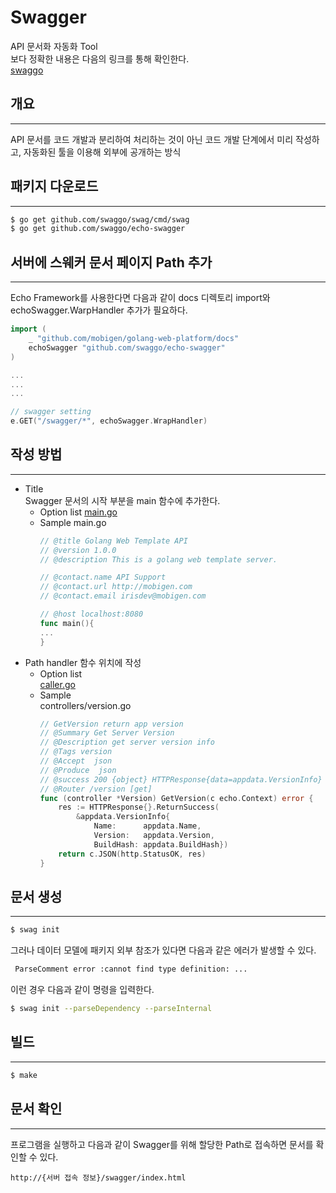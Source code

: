 # Swagger
API 문서화 자동화 Tool  
보다 정확한 내용은 다음의 링크를 통해 확인한다.  
[swaggo](https://github.com/swaggo/swag)  

## 개요  
---
API 문서를 코드 개발과 분리하여 처리하는 것이 아닌 
코드 개발 단계에서 미리 작성하고, 자동화된 툴을 이용해
외부에 공개하는 방식 

## 패키지 다운로드  
---
```bash
$ go get github.com/swaggo/swag/cmd/swag 
$ go get github.com/swaggo/echo-swagger
```

## 서버에 스웨커 문서 페이지 Path 추가  
---
Echo Framework를 사용한다면 다음과 같이 docs 디렉토리 import와 
echoSwagger.WarpHandler 추가가 필요하다.  
```go
import (
	_ "github.com/mobigen/golang-web-platform/docs"
	echoSwagger "github.com/swaggo/echo-swagger"
)

...
...
...

// swagger setting
e.GET("/swagger/*", echoSwagger.WrapHandler)
```

## 작성 방법  
---
- Title  
    Swagger 문서의 시작 부분을 main 함수에 추가한다. 
    * Option list
        [main.go](https://github.com/swaggo/swag/blob/master/example/celler/main.go)
    * Sample 
        main.go
        ```go
        // @title Golang Web Template API
        // @version 1.0.0
        // @description This is a golang web template server.

        // @contact.name API Support
        // @contact.url http://mobigen.com  
        // @contact.email irisdev@mobigen.com 

        // @host localhost:8080
        func main(){
        ...
        }
        ```
- Path 
    handler 함수 위치에 작성
    * Option list  
        [caller.go](https://github.com/swaggo/swag/tree/master/example/celler/controller)
    * Sample  
        controllers/version.go
        ```go
        // GetVersion return app version
        // @Summary Get Server Version
        // @Description get server version info
        // @Tags version
        // @Accept  json
        // @Produce  json
        // @success 200 {object} HTTPResponse{data=appdata.VersionInfo} "app info(name, version, hash)"
        // @Router /version [get]
        func (controller *Version) GetVersion(c echo.Context) error {
            res := HTTPResponse{}.ReturnSuccess(
                &appdata.VersionInfo{
                    Name:      appdata.Name,
                    Version:   appdata.Version,
                    BuildHash: appdata.BuildHash})
            return c.JSON(http.StatusOK, res)
        }
        ```

## 문서 생성  
---
```bash
$ swag init
```
그러나 데이터 모델에 패키지 외부 참조가 있다면 다음과 같은 에러가 발생할 수 있다.  
```bash
 ParseComment error :cannot find type definition: ...
```
이런 경우 다음과 같이 명령을 입력한다.  
```bash
$ swag init --parseDependency --parseInternal
```

## 빌드
---
```bash
$ make
```

## 문서 확인  
---
프로그램을 실행하고 다음과 같이 Swagger를 위해 할당한 Path로 접속하면 문서를 확인할 수 있다.  
```
http://{서버 접속 정보}/swagger/index.html
```
